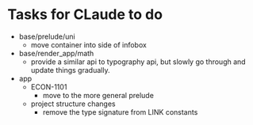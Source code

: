 # Tasks for CLaude to do

- base/prelude/uni
    - move container into side of infobox
- base/render_app/math
    - provide a similar api to typography api, but slowly go through
      and update things gradually.
- app
    - ECON-1101
        - move to the more general prelude
    - project structure changes
        - remove the type signature from LINK constants
